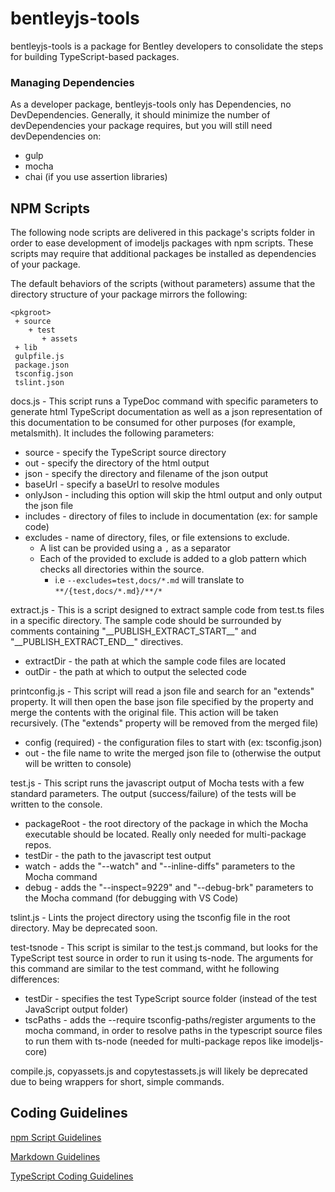 ﻿bentleyjs-tools
==========

bentleyjs-tools is a package for Bentley developers to consolidate the steps for building TypeScript-based packages. 


### Managing Dependencies ###
As a developer package, bentleyjs-tools only has Dependencies, no DevDependencies. Generally, it should minimize the number of devDependencies your package requires, but you will still need devDependencies on:

 - gulp
 - mocha
 - chai (if you use assertion libraries)

## NPM Scripts

The following node scripts are delivered in this package's scripts folder in order to ease development of imodeljs packages with npm scripts. These scripts may require that additional packages be installed as dependencies of your package.

The default behaviors of the scripts (without parameters) assume that the directory structure of your package mirrors the following:
  ```
  <pkgroot>
   + source
      + test
         + assets
   + lib
   gulpfile.js
   package.json
   tsconfig.json
   tslint.json
  ```

docs.js - This script runs a TypeDoc command with specific parameters to generate html TypeScript documentation as well as a json representation of this documentation to be consumed for other purposes (for example, metalsmith). It includes the following parameters:
 - source - specify the TypeScript source directory
 - out - specify the directory of the html output
 - json - specify the directory and filename of the json output
 - baseUrl - specify a baseUrl to resolve modules
 - onlyJson - including this option will skip the html output and only output the json file
 - includes - directory of files to include in documentation (ex: for sample code)
 - excludes - name of directory, files, or file extensions to exclude.
   - A list can be provided using a `,` as a separator
   - Each of the provided to exclude is added to a glob pattern which checks all directories within the source. 
     - i.e `--excludes=test,docs/*.md` will translate to `**/{test,docs/*.md}/**/*`

extract.js - This is a script designed to extract sample code from test.ts files in a specific directory. The sample code should be surrounded by comments containing "\_\_PUBLISH_EXTRACT_START\_\_" and "\_\_PUBLISH_EXTRACT_END\_\_" directives.
 - extractDir - the path at which the sample code files are located
 - outDir - the path at which to output the selected code

printconfig.js - This script will read a json file and search for an "extends" property. It will then open the base json file specified by the property and merge the contents with the original file. This action will be taken recursively. (The "extends" property will be removed from the merged file)
 - config (required) - the configuration files to start with (ex: tsconfig.json)
 - out - the file name to write the merged json file to (otherwise the output will be written to console)

test.js - This script runs the javascript output of Mocha tests with a few standard parameters. The output (success/failure) of the tests will be written to the console.
 - packageRoot - the root directory of the package in which the Mocha executable should be located. Really only needed for multi-package repos.
 - testDir - the path to the javascript test output
 - watch - adds the "--watch" and "--inline-diffs" parameters to the Mocha command
 - debug - adds the "--inspect=9229" and "--debug-brk" parameters to the Mocha command (for debugging with VS Code)

tslint.js - Lints the project directory using the tsconfig file in the root directory. May be deprecated soon.

test-tsnode - This script is similar to the test.js command, but looks for the TypeScript test source in order to run it using ts-node. The arguments for this command are similar to the test command, witht he following differences:
 - testDir - specifies the test TypeScript source folder (instead of the test JavaScript output folder)
 - tscPaths - adds the --require tsconfig-paths/register arguments to the mocha command, in order to resolve paths in the typescript source files to run them with ts-node (needed for multi-package repos like imodeljs-core)

compile.js, copyassets.js and copytestassets.js will likely be deprecated due to being wrappers for short, simple commands.

## Coding Guidelines

[npm Script Guidelines](docs/npm-scripts-guidelines.md)

[Markdown Guidelines](docs/markdown-guidelines.md)

[TypeScript Coding Guidelines](docs/typescript-coding-guidelines.md)
